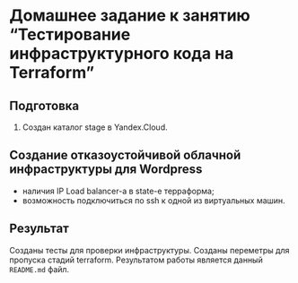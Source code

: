 # Домашнее задание к занятию “Тестирование инфраструктурного кода на Terraform”

## Подготовка

1. Создан каталог stage в Yandex.Cloud.

## Создание отказоустойчивой облачной инфраструктуры для Wordpress


- наличия IP Load balancer-а в state-е терраформа;
- возможность подключиться по ssh к одной из виртуальных машин.

## Результат
Созданы тесты для проверки инфраструктуры.
Созданы переметры для пропуска стадий terraform.
Результатом работы является данный `README.md` файл.
